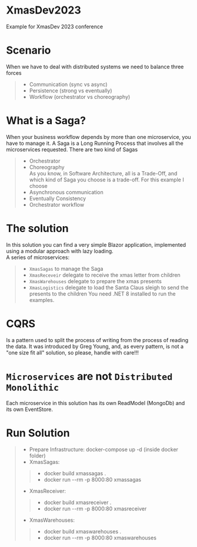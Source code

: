 # XmasDev2023
Example for XmasDev 2023 conference


# Scenario
When we have to deal with distributed systems we need to balance three forces 
> - Communication (sync vs async)
> - Persistence (strong vs eventually)
> - Workflow (orchestrator vs choreography)


# What is a Saga?
When your business workflow depends by more than one microservice, you have to manage it.
A Saga is a Long Running Process that involves all the microservices requested. There are two kind of Sagas
> - Orchestrator  
> - Choreography  
As you know, in Software Architecture, all is a Trade-Off, and which kind of Saga you choose is a trade-off.
For this example I choose 
> - Asynchronous communication
> - Eventually Consistency
> - Orchestrator workflow

# The solution
In this solution you can find a very simple Blazor application, implemented using a modular approach with lazy loading.  
A series of microservices: 
> - `XmasSagas` to manage the Saga  
> - `XmasReceveir` delegate to receive the xmas letter from children  
> - `XmasWarehouses` delegate to prepare the xmas presents  
> - `XmasLogistics` delegate to load the Santa Claus sleigh to send the presents to the children
You need .NET 8 installed to run the examples.

# CQRS
Is a pattern used to split the process of writing from the process of reading the data.
It was introduced by Greg Young, and, as every pattern, is not a "one size fit all" solution, so please, handle with care!!!

# `Microservices` are not `Distributed Monolithic`
Each microservice in this solution has its own ReadModel (MongoDb) and its own EventStore.

# Run Solution
> - Prepare Infrastructure: docker-compose up -d (inside docker folder)  
> - XmasSagas:
> > - docker build xmassagas .
> > - docker run --rm -p 8000:80 xmassagas
> - XmasReceiver:
> > - docker build xmasreceiver .
> > - docker run --rm -p 8000:80 xmasreceiver
> - XmasWarehouses:
> > - docker build xmaswarehouses .
> > - docker run --rm -p 8000:80 xmaswarehouses